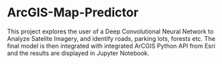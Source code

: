 # ArcGIS-Map-Predictor

This project explores the user of a Deep Convolutional Neural Network to Analyze Satelite Imagery, and identify roads, parking lots, forests etc.
The final model is then integrated with integrated ArCGIS Python API from Esri and the results are displayed in Jupyter Notebook.
